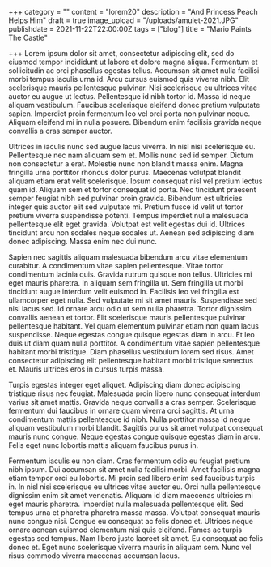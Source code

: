 +++
category = ""
content = "lorem20"
description = "And Princess Peach Helps Him"
draft = true
image_upload = "/uploads/amulet-2021.JPG"
publishdate = 2021-11-22T22:00:00Z
tags = ["blog"]
title = "Mario Paints The Castle"

+++
Lorem ipsum dolor sit amet, consectetur adipiscing elit, sed do eiusmod tempor incididunt ut labore et dolore magna aliqua. Fermentum et sollicitudin ac orci phasellus egestas tellus. Accumsan sit amet nulla facilisi morbi tempus iaculis urna id. Arcu cursus euismod quis viverra nibh. Elit scelerisque mauris pellentesque pulvinar. Nisi scelerisque eu ultrices vitae auctor eu augue ut lectus. Pellentesque id nibh tortor id. Massa id neque aliquam vestibulum. Faucibus scelerisque eleifend donec pretium vulputate sapien. Imperdiet proin fermentum leo vel orci porta non pulvinar neque. Aliquam eleifend mi in nulla posuere. Bibendum enim facilisis gravida neque convallis a cras semper auctor.

Ultrices in iaculis nunc sed augue lacus viverra. In nisl nisi scelerisque eu. Pellentesque nec nam aliquam sem et. Mollis nunc sed id semper. Dictum non consectetur a erat. Molestie nunc non blandit massa enim. Magna fringilla urna porttitor rhoncus dolor purus. Maecenas volutpat blandit aliquam etiam erat velit scelerisque. Ipsum consequat nisl vel pretium lectus quam id. Aliquam sem et tortor consequat id porta. Nec tincidunt praesent semper feugiat nibh sed pulvinar proin gravida. Bibendum est ultricies integer quis auctor elit sed vulputate mi. Pretium fusce id velit ut tortor pretium viverra suspendisse potenti. Tempus imperdiet nulla malesuada pellentesque elit eget gravida. Volutpat est velit egestas dui id. Ultrices tincidunt arcu non sodales neque sodales ut. Aenean sed adipiscing diam donec adipiscing. Massa enim nec dui nunc.

Sapien nec sagittis aliquam malesuada bibendum arcu vitae elementum curabitur. A condimentum vitae sapien pellentesque. Vitae tortor condimentum lacinia quis. Gravida rutrum quisque non tellus. Ultricies mi eget mauris pharetra. In aliquam sem fringilla ut. Sem fringilla ut morbi tincidunt augue interdum velit euismod in. Facilisis leo vel fringilla est ullamcorper eget nulla. Sed vulputate mi sit amet mauris. Suspendisse sed nisi lacus sed. Id ornare arcu odio ut sem nulla pharetra. Tortor dignissim convallis aenean et tortor. Elit scelerisque mauris pellentesque pulvinar pellentesque habitant. Vel quam elementum pulvinar etiam non quam lacus suspendisse. Neque egestas congue quisque egestas diam in arcu. Et leo duis ut diam quam nulla porttitor. A condimentum vitae sapien pellentesque habitant morbi tristique. Diam phasellus vestibulum lorem sed risus. Amet consectetur adipiscing elit pellentesque habitant morbi tristique senectus et. Mauris ultrices eros in cursus turpis massa.

Turpis egestas integer eget aliquet. Adipiscing diam donec adipiscing tristique risus nec feugiat. Malesuada proin libero nunc consequat interdum varius sit amet mattis. Gravida neque convallis a cras semper. Scelerisque fermentum dui faucibus in ornare quam viverra orci sagittis. At urna condimentum mattis pellentesque id nibh. Nulla porttitor massa id neque aliquam vestibulum morbi blandit. Sagittis purus sit amet volutpat consequat mauris nunc congue. Neque egestas congue quisque egestas diam in arcu. Felis eget nunc lobortis mattis aliquam faucibus purus in.

Fermentum iaculis eu non diam. Cras fermentum odio eu feugiat pretium nibh ipsum. Dui accumsan sit amet nulla facilisi morbi. Amet facilisis magna etiam tempor orci eu lobortis. Mi proin sed libero enim sed faucibus turpis in. In nisl nisi scelerisque eu ultrices vitae auctor eu. Orci nulla pellentesque dignissim enim sit amet venenatis. Aliquam id diam maecenas ultricies mi eget mauris pharetra. Imperdiet nulla malesuada pellentesque elit. Sed tempus urna et pharetra pharetra massa massa. Volutpat consequat mauris nunc congue nisi. Congue eu consequat ac felis donec et. Ultrices neque ornare aenean euismod elementum nisi quis eleifend. Fames ac turpis egestas sed tempus. Nam libero justo laoreet sit amet. Eu consequat ac felis donec et. Eget nunc scelerisque viverra mauris in aliquam sem. Nunc vel risus commodo viverra maecenas accumsan lacus.